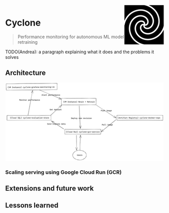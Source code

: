 <img src="docs/logo.svg" width=125 height=125 align="right">

# Cyclone

> Performance monitoring for autonomous ML model retraining

TODO(Andrea): a paragraph explaining what it does and the problems it solves

## Architecture

![](docs/architecture.png)

### Scaling serving using Google Cloud Run (GCR)

## Extensions and future work 

## Lessons learned
